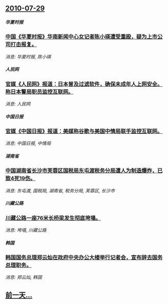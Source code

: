 ## [2010-07-29](/news/2010/07/29/index.md)

##### 华夏时报
### [ 中国《华夏时报》华南新闻中心女记者陈小瑛遭受重殴，疑为上市公司打击报复。](/news/2010/07/29/中国-华夏时报-华南新闻中心女记者陈小瑛遭受重殴-疑为上市公司打击报复.md)
_消息: 华夏时报, 陈小瑛_

##### 人民网
### [ 官媒《人民网》报道：日本普及过滤软件，确保未成年人上网安全。称日本警局职员监控互联网。](/news/2010/07/29/官媒-人民网-报道-日本普及过滤软件-确保未成年人上网安全-称日本警局职员监控互联网.md)
_消息: 人民网_

##### 中国日报
### [ 官媒《中国日报》报道：美媒称谷歌与美国中情局联手监控互联网。](/news/2010/07/29/官媒-中国日报-报道-美媒称谷歌与美国中情局联手监控互联网.md)
_消息: 中国日报, 中情局_

##### 湖南省
### [ 中国湖南省长沙市芙蓉区国税局东屯渡税务分局遭人为制造爆炸，已致4死19伤。](/news/2010/07/29/中国湖南省长沙市芙蓉区国税局东屯渡税务分局遭人为制造爆炸-已致4死19伤.md)
_消息: 东屯渡, 国税局, 湖南省, 税务分局, 芙蓉区, 长沙市_

##### 川藏公路
### [ 川藏公路一座76米长桥梁发生彻底垮塌。](/news/2010/07/29/川藏公路一座76米长桥梁发生彻底垮塌.md)
_消息: 垮塌, 川藏公路_

##### 韩国
### [ 韩国国务总理郑云灿在政府中央办公大楼举行记者会，宣布辞去国务总理职务。](/news/2010/07/29/韩国国务总理郑云灿在政府中央办公大楼举行记者会-宣布辞去国务总理职务.md)
_消息: 郑云灿, 韩国_

## [前一天...](/news/2010/07/28/index.md)


